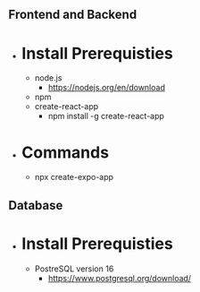 ## Frontend and Backend
- # Install Prerequisties
    - node.js
        - https://nodejs.org/en/download
    - npm
    - create-react-app
        - npm install -g create-react-app

- # Commands
    - npx create-expo-app

## Database   
- # Install Prerequisties
    - PostreSQL version 16
        - https://www.postgresql.org/download/
